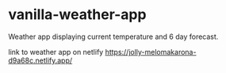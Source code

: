 # vanilla-weather-app

Weather app displaying current temperature and 6 day forecast.

link to weather app on netlify
https://jolly-melomakarona-d9a68c.netlify.app/
